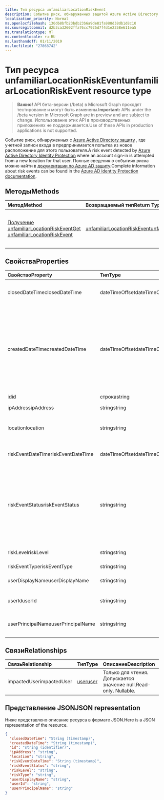 ```yaml
---
title: Тип ресурса unfamiliarLocationRiskEvent
description: Событие риск, обнаруженных защитой Azure Active Directory Identity которых учетной записи входа в предпринимается попытка из новое расположение для этого пользователя. Полные сведения о событиях риска можно найти в документации по Azure AD защиту.
localization_priority: Normal
ms.openlocfilehash: 130d68bfb23bdb23b6a9de81fa988d38db1d8c10
ms.sourcegitcommit: d2b3ca32602ffa76cc7925d7f4d1e2258e611ea5
ms.translationtype: MT
ms.contentlocale: ru-RU
ms.lasthandoff: 01/11/2019
ms.locfileid: "27868742"
---
```

# <a name="unfamiliarlocationriskevent-resource-type"></a><span data-ttu-id="86028-104">Тип ресурса unfamiliarLocationRiskEvent</span><span class="sxs-lookup"><span data-stu-id="86028-104">unfamiliarLocationRiskEvent resource type</span></span>

> <span data-ttu-id="86028-105">**Важно!** API бета-версии (/beta) в Microsoft Graph проходят тестирование и могут быть изменены.</span><span class="sxs-lookup"><span data-stu-id="86028-105">**Important:** APIs under the /beta version in Microsoft Graph are in preview and are subject to change.</span></span> <span data-ttu-id="86028-106">Использование этих API в производственных приложениях не поддерживается.</span><span class="sxs-lookup"><span data-stu-id="86028-106">Use of these APIs in production applications is not supported.</span></span>

<span data-ttu-id="86028-107">Событие риск, обнаруженных с [Azure Active Directory защиту](https://azure.microsoft.com/en-us/documentation/articles/active-directory-identityprotection/) , где учетной записи входа в предпринимается попытка из новое расположение для этого пользователя.</span><span class="sxs-lookup"><span data-stu-id="86028-107">A risk event detected by [Azure Active Directory Identity Protection](https://azure.microsoft.com/en-us/documentation/articles/active-directory-identityprotection/) where an account sign-in is attempted from a new location for that user.</span></span> <span data-ttu-id="86028-108">Полные сведения о событиях риска можно найти в [документации по Azure AD защиту](https://azure.microsoft.com/en-us/documentation/articles/active-directory-identityprotection-risk-events-types/).</span><span class="sxs-lookup"><span data-stu-id="86028-108">Complete information about risk events can be found in the [Azure AD Identity Protection documentation](https://azure.microsoft.com/en-us/documentation/articles/active-directory-identityprotection-risk-events-types/).</span></span>


## <a name="methods"></a><span data-ttu-id="86028-109">Методы</span><span class="sxs-lookup"><span data-stu-id="86028-109">Methods</span></span>

| <span data-ttu-id="86028-110">Метод</span><span class="sxs-lookup"><span data-stu-id="86028-110">Method</span></span>           | <span data-ttu-id="86028-111">Возвращаемый тип</span><span class="sxs-lookup"><span data-stu-id="86028-111">Return Type</span></span>    |<span data-ttu-id="86028-112">Описание</span><span class="sxs-lookup"><span data-stu-id="86028-112">Description</span></span>|
|:---------------|:--------|:----------|
|[<span data-ttu-id="86028-113">Получение unfamiliarLocationRiskEvent</span><span class="sxs-lookup"><span data-stu-id="86028-113">Get unfamiliarLocationRiskEvent</span></span>](../api/unfamiliarlocationriskevent-get.md) | [<span data-ttu-id="86028-114">unfamiliarLocationRiskEvent</span><span class="sxs-lookup"><span data-stu-id="86028-114">unfamiliarLocationRiskEvent</span></span>](unfamiliarlocationriskevent.md) |<span data-ttu-id="86028-115">Чтение свойства и связи объекта unfamiliarLocationRiskEvent.</span><span class="sxs-lookup"><span data-stu-id="86028-115">Read properties and relationships of unfamiliarLocationRiskEvent object.</span></span>|

## <a name="properties"></a><span data-ttu-id="86028-116">Свойства</span><span class="sxs-lookup"><span data-stu-id="86028-116">Properties</span></span>
| <span data-ttu-id="86028-117">Свойство</span><span class="sxs-lookup"><span data-stu-id="86028-117">Property</span></span>     | <span data-ttu-id="86028-118">Тип</span><span class="sxs-lookup"><span data-stu-id="86028-118">Type</span></span>   |<span data-ttu-id="86028-119">Описание</span><span class="sxs-lookup"><span data-stu-id="86028-119">Description</span></span>|
|:---------------|:--------|:----------|
|<span data-ttu-id="86028-120">closedDateTime</span><span class="sxs-lookup"><span data-stu-id="86028-120">closedDateTime</span></span>|<span data-ttu-id="86028-121">dateTimeOffset</span><span class="sxs-lookup"><span data-stu-id="86028-121">dateTimeOffset</span></span>| <span data-ttu-id="86028-122">Дата и время закрытия события риска</span><span class="sxs-lookup"><span data-stu-id="86028-122">The date and time that the risk event was closed</span></span>|
|<span data-ttu-id="86028-123">createdDateTime</span><span class="sxs-lookup"><span data-stu-id="86028-123">createdDateTime</span></span>|<span data-ttu-id="86028-124">dateTimeOffset</span><span class="sxs-lookup"><span data-stu-id="86028-124">dateTimeOffset</span></span>| <span data-ttu-id="86028-125">Дата и время создания события риска.</span><span class="sxs-lookup"><span data-stu-id="86028-125">The date and time that the risk event was created.</span></span> <span data-ttu-id="86028-126">Это всегда больше или равно datetime самого события риска.</span><span class="sxs-lookup"><span data-stu-id="86028-126">This is always greater than or equal to the datetime of the risk event itself.</span></span> <span data-ttu-id="86028-127">Это правильное свойство для использования в качестве фильтра при запросе события рисков.</span><span class="sxs-lookup"><span data-stu-id="86028-127">This is the correct property to use as a filter when querying risk events.</span></span>|
|<span data-ttu-id="86028-128">id</span><span class="sxs-lookup"><span data-stu-id="86028-128">id</span></span>|<span data-ttu-id="86028-129">строка</span><span class="sxs-lookup"><span data-stu-id="86028-129">string</span></span>| <span data-ttu-id="86028-130">Только для чтения</span><span class="sxs-lookup"><span data-stu-id="86028-130">Read-only</span></span>|
|<span data-ttu-id="86028-131">ipAddress</span><span class="sxs-lookup"><span data-stu-id="86028-131">ipAddress</span></span>|<span data-ttu-id="86028-132">string</span><span class="sxs-lookup"><span data-stu-id="86028-132">string</span></span>| <span data-ttu-id="86028-133">IP-адрес входа в</span><span class="sxs-lookup"><span data-stu-id="86028-133">The IP address of the sign-in</span></span>|
|<span data-ttu-id="86028-134">location</span><span class="sxs-lookup"><span data-stu-id="86028-134">location</span></span>|<span data-ttu-id="86028-135">string</span><span class="sxs-lookup"><span data-stu-id="86028-135">string</span></span>| <span data-ttu-id="86028-136">Расположение, подключенного к IP-адрес входа в</span><span class="sxs-lookup"><span data-stu-id="86028-136">The location attached to the IP address of the sign-in</span></span>|
|<span data-ttu-id="86028-137">riskEventDateTime</span><span class="sxs-lookup"><span data-stu-id="86028-137">riskEventDateTime</span></span>|<span data-ttu-id="86028-138">dateTimeOffset</span><span class="sxs-lookup"><span data-stu-id="86028-138">dateTimeOffset</span></span>| <span data-ttu-id="86028-139">Дата и время возникновения события риска</span><span class="sxs-lookup"><span data-stu-id="86028-139">The date and time when the risk event occurred</span></span>|
|<span data-ttu-id="86028-140">riskEventStatus</span><span class="sxs-lookup"><span data-stu-id="86028-140">riskEventStatus</span></span>|<span data-ttu-id="86028-141">string</span><span class="sxs-lookup"><span data-stu-id="86028-141">string</span></span>| <span data-ttu-id="86028-142">Возможные значения: `active`, `remediated`, `dismissedAsFixed`, `dismissedAsFalsePositive`, `dismissedAsIgnore`, `loginBlocked`, `closedMfaAuto`, `closedMultipleReasons`.</span><span class="sxs-lookup"><span data-stu-id="86028-142">Possible values are: `active`, `remediated`, `dismissedAsFixed`, `dismissedAsFalsePositive`, `dismissedAsIgnore`, `loginBlocked`, `closedMfaAuto`, `closedMultipleReasons`.</span></span>|
|<span data-ttu-id="86028-143">riskLevel</span><span class="sxs-lookup"><span data-stu-id="86028-143">riskLevel</span></span>|<span data-ttu-id="86028-144">string</span><span class="sxs-lookup"><span data-stu-id="86028-144">string</span></span>| <span data-ttu-id="86028-145">Возможные значения: `low`, `medium`, `high`.</span><span class="sxs-lookup"><span data-stu-id="86028-145">Possible values are: `low`, `medium`, `high`.</span></span>|
|<span data-ttu-id="86028-146">riskEventType</span><span class="sxs-lookup"><span data-stu-id="86028-146">riskEventType</span></span>|<span data-ttu-id="86028-147">string</span><span class="sxs-lookup"><span data-stu-id="86028-147">string</span></span>| <span data-ttu-id="86028-148">Тип риска</span><span class="sxs-lookup"><span data-stu-id="86028-148">The type of risk</span></span>|
|<span data-ttu-id="86028-149">userDisplayName</span><span class="sxs-lookup"><span data-stu-id="86028-149">userDisplayName</span></span>|<span data-ttu-id="86028-150">string</span><span class="sxs-lookup"><span data-stu-id="86028-150">string</span></span>| <span data-ttu-id="86028-151">Имя пользователя в группу риска</span><span class="sxs-lookup"><span data-stu-id="86028-151">The name of the user at risk</span></span>|
|<span data-ttu-id="86028-152">userId</span><span class="sxs-lookup"><span data-stu-id="86028-152">userId</span></span>|<span data-ttu-id="86028-153">string</span><span class="sxs-lookup"><span data-stu-id="86028-153">string</span></span>| <span data-ttu-id="86028-154">Идентификатор пользователя в группу риска</span><span class="sxs-lookup"><span data-stu-id="86028-154">The id of the user at risk</span></span>|
|<span data-ttu-id="86028-155">userPrincipalName</span><span class="sxs-lookup"><span data-stu-id="86028-155">userPrincipalName</span></span>|<span data-ttu-id="86028-156">string</span><span class="sxs-lookup"><span data-stu-id="86028-156">string</span></span>| <span data-ttu-id="86028-157">Имя участника-пользователя пользователя в группу риска</span><span class="sxs-lookup"><span data-stu-id="86028-157">The user principal name of the user at risk</span></span>|

## <a name="relationships"></a><span data-ttu-id="86028-158">Связи</span><span class="sxs-lookup"><span data-stu-id="86028-158">Relationships</span></span>
| <span data-ttu-id="86028-159">Связь</span><span class="sxs-lookup"><span data-stu-id="86028-159">Relationship</span></span> | <span data-ttu-id="86028-160">Тип</span><span class="sxs-lookup"><span data-stu-id="86028-160">Type</span></span>   |<span data-ttu-id="86028-161">Описание</span><span class="sxs-lookup"><span data-stu-id="86028-161">Description</span></span>|
|:---------------|:--------|:----------|
|<span data-ttu-id="86028-162">impactedUser</span><span class="sxs-lookup"><span data-stu-id="86028-162">impactedUser</span></span>|[<span data-ttu-id="86028-163">user</span><span class="sxs-lookup"><span data-stu-id="86028-163">user</span></span>](user.md)| <span data-ttu-id="86028-p105">Только для чтения. Допускается значение null.</span><span class="sxs-lookup"><span data-stu-id="86028-p105">Read-only. Nullable.</span></span>|

## <a name="json-representation"></a><span data-ttu-id="86028-166">Представление JSON</span><span class="sxs-lookup"><span data-stu-id="86028-166">JSON representation</span></span>

<span data-ttu-id="86028-167">Ниже представлено описание ресурса в формате JSON.</span><span class="sxs-lookup"><span data-stu-id="86028-167">Here is a JSON representation of the resource.</span></span>

<!-- {
  "blockType": "resource",
  "optionalProperties": [

  ],
  "@odata.type": "microsoft.graph.unfamiliarLocationRiskEvent"
}-->

```json
{
  "closedDateTime": "String (timestamp)",
  "createdDateTime": "String (timestamp)",
  "id": "string (identifier)",
  "ipAddress": "string",
  "location": "string",
  "riskEventDateTime": "String (timestamp)",
  "riskEventStatus": "string",
  "riskLevel": "string",
  "riskType": "string",
  "userDisplayName": "string",
  "userId": "string",
  "userPrincipalName": "string"
}

```

<!-- uuid: 8fcb5dbc-d5aa-4681-8e31-b001d5168d79
2015-10-25 14:57:30 UTC -->
<!-- {
  "type": "#page.annotation",
  "description": "unfamiliarLocationRiskEvent resource",
  "keywords": "",
  "section": "documentation",
  "tocPath": ""
}-->
